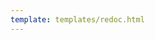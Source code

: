 ```yaml
---
template: templates/redoc.html
---
```


<redoc spec-url="../../../apis/organization-apis/restapis/idp.yaml"></redoc>

